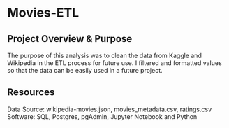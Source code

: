 # Movies-ETL

## Project Overview & Purpose
The purpose of this analysis was to clean the data from Kaggle and Wikipedia in the ETL process for future use. I filtered and formatted values so that the data can be easily used in a future project.

## Resources
Data Source: wikipedia-movies.json, movies_metadata.csv, ratings.csv
Software: SQL, Postgres, pgAdmin, Jupyter Notebook and Python
